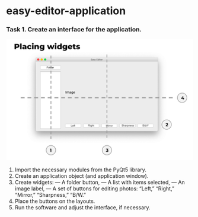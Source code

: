 # easy-editor-application

### Task 1. Create an interface for the application.

<img src="interface-guideline.png" width="700"/>

1) Import the necessary modules from the PyQt5 library.
2) Create an application object (and application window).
3) Create widgets: 
— A folder button,
— A list with items selected, 
— An image label,
— A set of buttons for editing photos: “Left,” “Right,” “Mirror,” “Sharpness,” “B/W.”
4) Place the buttons on the layouts.
5) Run the software and adjust the interface, if necessary.

